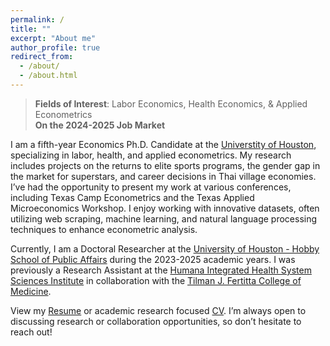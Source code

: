 ```yaml
---
permalink: /
title: ""
excerpt: "About me"
author_profile: true
redirect_from: 
  - /about/
  - /about.html
---
```


> **Fields of Interest**: Labor Economics, Health Economics, & Applied Econometrics  
> **On the 2024-2025 Job Market**

I am a fifth-year Economics Ph.D. Candidate at the [Universtity of Houston](https://www.uh.edu/class/economics/), specializing in labor, health, and applied econometrics. My research includes projects on the returns to elite sports programs, the gender gap in the market for superstars, and career decisions in Thai village economies. I’ve had the opportunity to present my work at various conferences, including Texas Camp Econometrics and the Texas Applied Microeconomics Workshop. I enjoy working with innovative datasets, often utilizing web scraping, machine learning, and natural language processing techniques to enhance econometric analysis.

Currently, I am a Doctoral Researcher at the [University of Houston - Hobby School of Public Affairs](https://uh.edu/hobby/) during the 2023-2025 academic years. I was previously a Research Assistant at the [Humana Integrated Health System Sciences Institute](https://uh.edu/medicine/research/humana-institute/) in collaboration with the [Tilman J. Fertitta College of Medicine](https://uh.edu/medicine).

View my <a href="/files/Holbrook.Jordan.Resume.07.2023_web.pdf">Resume</a> or academic research focused <a href="/files/cv_web.pdf">CV</a>. I’m always open to discussing research or collaboration opportunities, so don’t hesitate to reach out!



